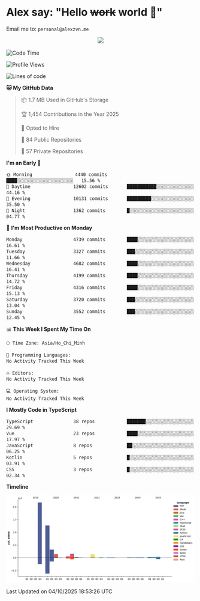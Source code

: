 # Alex say: "Hello ~~work~~ world 🐾"
Email me to: `personal@alexzvn.me`


<p align=center>
  <a href="https://skillicons.dev">
    <img src="https://skillicons.dev/icons?i=ts,js,php,nodejs,bun,vue,nuxt,react,svelte,tauri,laravel,rust,mongodb,docker,electron,redis,rabbitmq,tailwind,git,cloudflare,elysia,mysql,nginx,rollupjs,sentry,ubuntu,yarn,html,css,vite" />
  </a>
</p>

<!--START_SECTION:waka-->
![Code Time](http://img.shields.io/badge/Code%20Time-1%2C066%20hrs%2055%20mins-blue)

![Profile Views](http://img.shields.io/badge/Profile%20Views-2-blue)

![Lines of code](https://img.shields.io/badge/From%20Hello%20World%20I%27ve%20Written-43.8%20million%20lines%20of%20code-blue)

**🐱 My GitHub Data** 

> 📦 1.7 MB Used in GitHub's Storage 
 > 
> 🏆 1,454 Contributions in the Year 2025
 > 
> 💼 Opted to Hire
 > 
> 📜 84 Public Repositories 
 > 
> 🔑 57 Private Repositories 
 > 
**I'm an Early 🐤** 

```text
🌞 Morning                4440 commits        ████░░░░░░░░░░░░░░░░░░░░░   15.56 % 
🌆 Daytime                12602 commits       ███████████░░░░░░░░░░░░░░   44.16 % 
🌃 Evening                10131 commits       █████████░░░░░░░░░░░░░░░░   35.50 % 
🌙 Night                  1362 commits        █░░░░░░░░░░░░░░░░░░░░░░░░   04.77 % 
```
📅 **I'm Most Productive on Monday** 

```text
Monday                   4739 commits        ████░░░░░░░░░░░░░░░░░░░░░   16.61 % 
Tuesday                  3327 commits        ███░░░░░░░░░░░░░░░░░░░░░░   11.66 % 
Wednesday                4682 commits        ████░░░░░░░░░░░░░░░░░░░░░   16.41 % 
Thursday                 4199 commits        ████░░░░░░░░░░░░░░░░░░░░░   14.72 % 
Friday                   4316 commits        ████░░░░░░░░░░░░░░░░░░░░░   15.13 % 
Saturday                 3720 commits        ███░░░░░░░░░░░░░░░░░░░░░░   13.04 % 
Sunday                   3552 commits        ███░░░░░░░░░░░░░░░░░░░░░░   12.45 % 
```


📊 **This Week I Spent My Time On** 

```text
🕑︎ Time Zone: Asia/Ho_Chi_Minh

💬 Programming Languages: 
No Activity Tracked This Week

🔥 Editors: 
No Activity Tracked This Week

💻 Operating System: 
No Activity Tracked This Week
```

**I Mostly Code in TypeScript** 

```text
TypeScript               38 repos            ███████░░░░░░░░░░░░░░░░░░   29.69 % 
Vue                      23 repos            ████░░░░░░░░░░░░░░░░░░░░░   17.97 % 
JavaScript               8 repos             ██░░░░░░░░░░░░░░░░░░░░░░░   06.25 % 
Kotlin                   5 repos             █░░░░░░░░░░░░░░░░░░░░░░░░   03.91 % 
CSS                      3 repos             █░░░░░░░░░░░░░░░░░░░░░░░░   02.34 % 
```



**Timeline**

![Lines of Code chart](https://raw.githubusercontent.com/alexzvn/alexzvn/main/assets/bar_graph.png)


 Last Updated on 04/10/2025 18:53:26 UTC
<!--END_SECTION:waka-->

